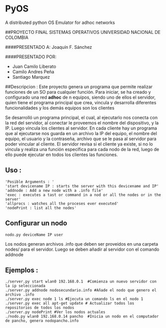 PyOS
====

A distributed python OS Emulator for adhoc networks

##PROYECTO FINAL SISTEMAS OPERATIVOS
UNIVERSIDAD NACIONAL DE COLOMBIA

####PRESENTADO A:
 Joaquín F. Sánchez

####PRESENTADO POR:
* Juan Camilo Liberato
* Camilo Andres Peña
* Santiago Marquez 

##Descripcion : 
Este proyecto genera un programa que permite realizar funciones de un SO para cualquier función. Para iniciar, se ha creado y configurado una red **adhoc** de n equipos, siendo uno de ellos el servidor, quien tiene el programa principal que crea, vincula y desarrolla diferentes funcionalidades y los demás equipos son los clientes

Se desarrolló un programa principal, el cual, al  ejecutarlo nos conecta con la red del servidor,  al conectar le proveemos el nombre del dispositivo, y la IP. Luego vincula los clientes al servidor. En cada cliente hay un programa que al ejecutarse nos guarda en un archivo la IP del equipo, el nombre del equipo, el usuario y la contraseña, archivo que se le pasa al servidor para poder vincular al cliente.
El servidor revisa si el cliente ya existe, si no lo vincula y realiza una función específica para cada nodo de la red, luego de ello puede ejecutar  en todos los clientes las funciones.

## Uso : 
```
'Posible Arguments : '
'start devicename IP : starts the server with this devicename and IP'
'addnode : Add a new node with a .info file'
'exec : executes a tast or command in a nod or all the nodes or in the server'
'allprocs : watches all the proceses ever executed'
'nodePrint : list all the nodes'
```
## Configurar un nodo

```
nodo.py deviceName IP user
```

Los nodos generan archivos .info que deben ser proveidos en una carpeta nodes/ para el servidor. Luego se deben añadir al servidor con el comando addnode

## Ejemplos : 

```
./server.py start wlan0 192.168.0.1  #Comienza un nuevo servidor con la ip seleccionada
./server.py addnode nodosecundario.info #Añade el nodo que genero el archivo .info
./server.py exec node 1 ls #Ejecuta un comando ls en el nodo 1
./server.py exec all apt-get update # Actualizar todos los repositorios de todos los nodos
./server.py nodePrint #Ver los nodos actuales
./nodo.py wlan0 192.168.0.14 pancho  #Inicia un nodo en el computador de pancho, genera nodopancho.info




```

